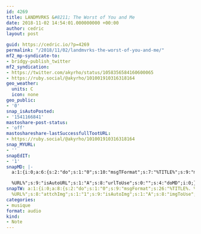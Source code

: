 ```yaml
---
id: 4269
title: LANDMVRKS &#8211; The Worst of You and Me
date: 2018-11-02 14:54:01.000000000 +00:00
author: cedric
layout: post

guid: https://cedric.io/?p=4269
permalink: "/2018/11/02/landmvrks-the-worst-of-you-and-me/"
mf2_mp-syndicate-to:
- bridgy-publish_twitter
mf2_syndication:
- https://twitter.com/akyrho/status/1058356584160600065
- https://ruby.social/@akyrho/101001910316318164
geo_weather:
  units: C
  icon: none
geo_public:
- '0'
snap_isAutoPosted:
- '1541166841'
mastoshare-post-status:
- 'off'
mastoshareshare-lastSuccessfullTootURL:
- https://ruby.social/@akyrho/101001910316318164
snap_MYURL:
- ''
snapEdIT:
- '1'
snapMD: |-
  a:1:{i:0;a:6:{s:2:"do";s:1:"0";s:10:"msgTFormat";s:7:"%TITLE%";s:9:"msgFormat";s:19:"%FULLTEXT%

  %URL%";s:9:"isAutoURL";s:1:"A";s:8:"urlToUse";s:0:"";s:4:"doMD";i:0;}}"
snapTW: a:1:{i:0;a:8:{s:2:"do";s:1:"0";s:9:"msgFormat";s:26:"%TITLE%. %EXCERPT% -
  %URL%";s:8:"attchImg";s:1:"1";s:9:"isAutoImg";s:1:"A";s:8:"imgToUse";s:0:"";s:9:"isAutoURL";s:1:"A";s:8:"urlToUse";s:0:"";s:4:"doTW";i:0;}}
categories:
- musique
format: audio
kind:
- Note
---
```

